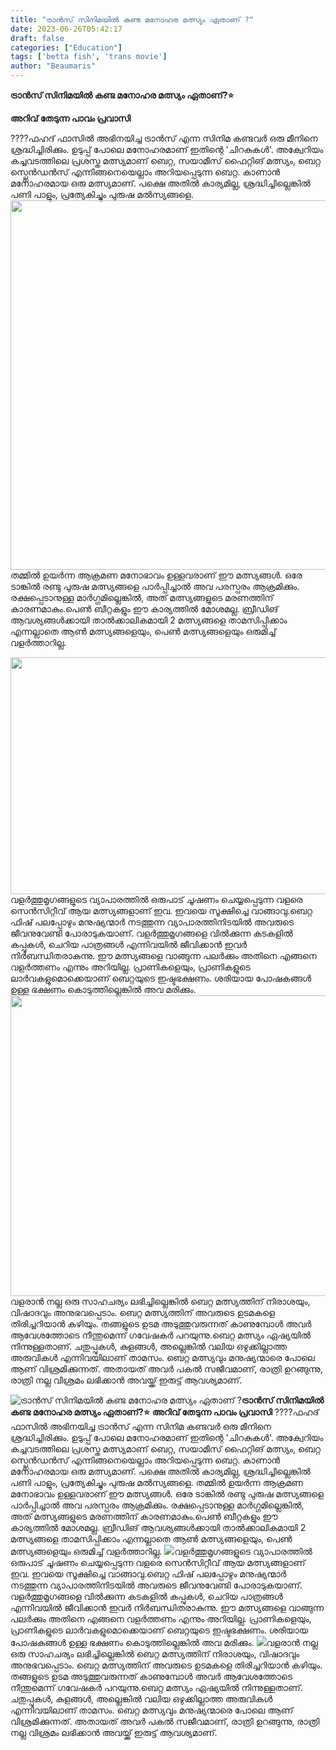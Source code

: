 ```yaml
---
title: "ട്രാൻസ് സിനിമയിൽ കണ്ട മനോഹര മത്സ്യം ഏതാണ് ?"
date: 2023-06-26T05:42:17
draft: false
categories: ["Education"]
tags: ['betta fish', 'trans movie']
author: "Beaumaris"
---
```


<strong>ട്രാൻസ് സിനിമയിൽ കണ്ട മനോഹര മത്സ്യം ഏതാണ്?⭐</strong>

<strong>അറിവ് തേടുന്ന പാവം പ്രവാസി</strong>

????ഫഹദ് ഫാസിൽ അഭിനയിച്ച ട്രാൻസ് എന്ന സിനിമ കണ്ടവർ ഒരു മീനിനെ ശ്രദ്ധിച്ചിരിക്കും. ഉടുപ്പ് പോലെ മനോഹരമാണ് ഇതിന്റെ 'ചിറകുകൾ'. അക്വേറിയം കച്ചവടത്തിലെ പ്രശസ്ത മത്സ്യമാണ് ബെറ്റ, സയാമീസ് ഫൈറ്റിങ് മത്സ്യം, ബെറ്റ സ്പ്ലെൻഡൻസ്‌ എന്നിങ്ങനെയെല്ലാം അറിയപ്പെടുന്ന ബെറ്റ. കാണാൻ മനോഹരമായ ഒരു മത്സ്യമാണ്. പക്ഷെ അതിൽ കാര്യമില്ല, ശ്രദ്ധിച്ചില്ലെങ്കിൽ പണി പാളും, പ്രത്യേകിച്ചും പുരുഷ മൽസ്യങ്ങളെ. <a href="https://cdn.boolokam.com/articles/2023/06/dqdffff-1.jpg"><img class=" wp-image-401023 aligncenter" src="https://cdn.boolokam.com/articles/2023/06/dqdffff-1.jpg" alt="" width="778" height="591" /></a>തമ്മിൽ ഉയർന്ന ആക്രമണ മനോഭാവം ഉള്ളവരാണ് ഈ മത്സ്യങ്ങൾ. ഒരേ ടാങ്കിൽ രണ്ടു പുരുഷ മത്സ്യങ്ങളെ പാർപ്പിച്ചാൽ അവ പരസ്പരം ആക്രമിക്കും. രക്ഷപ്പെടാനുള്ള മാർഗ്ഗമില്ലെങ്കിൽ, അത് മത്സ്യങ്ങളുടെ മരണത്തിന് കാരണമാകും.പെൺ ബീറ്റകളും ഈ കാര്യത്തിൽ മോശമല്ല. ബ്രീഡിങ് ആവശ്യങ്ങൾക്കായി താൽക്കാലികമായി 2 മത്സ്യങ്ങളെ താമസിപ്പിക്കാം എന്നല്ലാതെ ആൺ മത്സ്യങ്ങളെയും, പെൺ മത്സ്യങ്ങളെയും ഒരുമിച്ച് വളർത്താറില്ല.

<a href="https://cdn.boolokam.com/articles/2023/06/vssvvv.jpg"><img class=" wp-image-401024 aligncenter" src="https://cdn.boolokam.com/articles/2023/06/vssvvv.jpg" alt="" width="815" height="379" /></a>വളർത്തുമൃഗങ്ങളുടെ വ്യാപാരത്തിൽ ഒരുപാട് ചൂഷണം ചെയ്യപ്പെടുന്ന വളരെ സെൻസിറ്റീവ് ആയ മത്സ്യങ്ങളാണ് ഇവ. ഇവയെ സൂക്ഷിച്ചെ വാങ്ങാവു.ബെറ്റ ഫിഷ് പലപ്പോഴും മനുഷ്യന്മാർ നടത്തുന്ന വ്യാപാരത്തിനിടയിൽ അവരുടെ ജീവനുവേണ്ടി പോരാടുകയാണ്. വളർത്തുമൃഗങ്ങളെ വിൽക്കുന്ന കടകളിൽ കപ്പുകൾ, ചെറിയ പാത്രങ്ങൾ എന്നിവയിൽ ജീവിക്കാൻ ഇവർ നിർബന്ധിതരാകുന്നു. ഈ മത്സ്യങ്ങളെ വാങ്ങുന്ന പലർക്കും അതിനെ എങ്ങനെ വളർത്തണം എന്നും അറിയില്ല. പ്രാണികളെയും, പ്രാണികളുടെ ലാർവകളുമൊക്കെയാണ് ബെറ്റയുടെ ഇഷ്ടഭക്ഷണം. ശരിയായ പോഷകങ്ങൾ ഉള്ള ഭക്ഷണം കൊടുത്തില്ലെങ്കിൽ അവ മരിക്കും. <a href="https://cdn.boolokam.com/articles/2023/06/fwwwww-4.jpg"><img class="wp-image-401025 aligncenter" src="https://cdn.boolokam.com/articles/2023/06/fwwwww-4.jpg" alt="" width="885" height="481" /></a>വളരാൻ നല്ല ഒരു സാഹചര്യം ലഭിച്ചില്ലെങ്കിൽ ബെറ്റ മത്സ്യത്തിന് നിരാശയും, വിഷാദവും അനുഭവപ്പെടാം. ബെറ്റ മത്സ്യത്തിന് അവരുടെ ഉടമകളെ തിരിച്ചറിയാൻ കഴിയും. തങ്ങളുടെ ഉടമ അടുത്തുവരുന്നത് കാണുമ്പോൾ അവർ ആവേശത്തോടെ നീന്തുമെന്ന് ഗവേഷകർ പറയുന്നു.ബെറ്റ മത്സ്യം ഏഷ്യയിൽ നിന്നുള്ളതാണ്. ചതുപ്പുകൾ, കുളങ്ങൾ, അല്ലെങ്കിൽ വലിയ ഒഴുക്കില്ലാത്ത അരുവികൾ എന്നിവയിലാണ് താമസം. ബെറ്റ മത്സ്യവും മനുഷ്യന്മാരെ പോലെ ആണ് വിശ്രമിക്കുന്നത്. അതായത് അവർ പകൽ സജീവമാണ്, രാത്രി ഉറങ്ങുന്നു, രാത്രി നല്ല വിശ്രമം ലഭിക്കാൻ അവയ്ക്ക് ഇരുട്ട് ആവശ്യമാണ്.


![ട്രാൻസ് സിനിമയിൽ കണ്ട മനോഹര മത്സ്യം ഏതാണ് ?](https://cdn.boolokam.com/articles/2023/06/dqdffff-1.jpg)**ട്രാൻസ് സിനിമയിൽ കണ്ട മനോഹര മത്സ്യം ഏതാണ്?⭐** **അറിവ് തേടുന്ന പാവം പ്രവാസി** ????ഫഹദ് ഫാസിൽ അഭിനയിച്ച ട്രാൻസ് എന്ന സിനിമ കണ്ടവർ ഒരു മീനിനെ ശ്രദ്ധിച്ചിരിക്കും. ഉടുപ്പ് പോലെ മനോഹരമാണ് ഇതിന്റെ 'ചിറകുകൾ'. അക്വേറിയം കച്ചവടത്തിലെ പ്രശസ്ത മത്സ്യമാണ് ബെറ്റ, സയാമീസ് ഫൈറ്റിങ് മത്സ്യം, ബെറ്റ സ്പ്ലെൻഡൻസ്‌ എന്നിങ്ങനെയെല്ലാം അറിയപ്പെടുന്ന ബെറ്റ. കാണാൻ മനോഹരമായ ഒരു മത്സ്യമാണ്. പക്ഷെ അതിൽ കാര്യമില്ല, ശ്രദ്ധിച്ചില്ലെങ്കിൽ പണി പാളും, പ്രത്യേകിച്ചും പുരുഷ മൽസ്യങ്ങളെ. [](https://cdn.boolokam.com/articles/2023/06/dqdffff-1.jpg)തമ്മിൽ ഉയർന്ന ആക്രമണ മനോഭാവം ഉള്ളവരാണ് ഈ മത്സ്യങ്ങൾ. ഒരേ ടാങ്കിൽ രണ്ടു പുരുഷ മത്സ്യങ്ങളെ പാർപ്പിച്ചാൽ അവ പരസ്പരം ആക്രമിക്കും. രക്ഷപ്പെടാനുള്ള മാർഗ്ഗമില്ലെങ്കിൽ, അത് മത്സ്യങ്ങളുടെ മരണത്തിന് കാരണമാകും.പെൺ ബീറ്റകളും ഈ കാര്യത്തിൽ മോശമല്ല. ബ്രീഡിങ് ആവശ്യങ്ങൾക്കായി താൽക്കാലികമായി 2 മത്സ്യങ്ങളെ താമസിപ്പിക്കാം എന്നല്ലാതെ ആൺ മത്സ്യങ്ങളെയും, പെൺ മത്സ്യങ്ങളെയും ഒരുമിച്ച് വളർത്താറില്ല. [![](https://cdn.boolokam.com/articles/2023/06/vssvvv.jpg)](https://cdn.boolokam.com/articles/2023/06/vssvvv.jpg)വളർത്തുമൃഗങ്ങളുടെ വ്യാപാരത്തിൽ ഒരുപാട് ചൂഷണം ചെയ്യപ്പെടുന്ന വളരെ സെൻസിറ്റീവ് ആയ മത്സ്യങ്ങളാണ് ഇവ. ഇവയെ സൂക്ഷിച്ചെ വാങ്ങാവു.ബെറ്റ ഫിഷ് പലപ്പോഴും മനുഷ്യന്മാർ നടത്തുന്ന വ്യാപാരത്തിനിടയിൽ അവരുടെ ജീവനുവേണ്ടി പോരാടുകയാണ്. വളർത്തുമൃഗങ്ങളെ വിൽക്കുന്ന കടകളിൽ കപ്പുകൾ, ചെറിയ പാത്രങ്ങൾ എന്നിവയിൽ ജീവിക്കാൻ ഇവർ നിർബന്ധിതരാകുന്നു. ഈ മത്സ്യങ്ങളെ വാങ്ങുന്ന പലർക്കും അതിനെ എങ്ങനെ വളർത്തണം എന്നും അറിയില്ല. പ്രാണികളെയും, പ്രാണികളുടെ ലാർവകളുമൊക്കെയാണ് ബെറ്റയുടെ ഇഷ്ടഭക്ഷണം. ശരിയായ പോഷകങ്ങൾ ഉള്ള ഭക്ഷണം കൊടുത്തില്ലെങ്കിൽ അവ മരിക്കും. [![](https://cdn.boolokam.com/articles/2023/06/fwwwww-4.jpg)](https://cdn.boolokam.com/articles/2023/06/fwwwww-4.jpg)വളരാൻ നല്ല ഒരു സാഹചര്യം ലഭിച്ചില്ലെങ്കിൽ ബെറ്റ മത്സ്യത്തിന് നിരാശയും, വിഷാദവും അനുഭവപ്പെടാം. ബെറ്റ മത്സ്യത്തിന് അവരുടെ ഉടമകളെ തിരിച്ചറിയാൻ കഴിയും. തങ്ങളുടെ ഉടമ അടുത്തുവരുന്നത് കാണുമ്പോൾ അവർ ആവേശത്തോടെ നീന്തുമെന്ന് ഗവേഷകർ പറയുന്നു.ബെറ്റ മത്സ്യം ഏഷ്യയിൽ നിന്നുള്ളതാണ്. ചതുപ്പുകൾ, കുളങ്ങൾ, അല്ലെങ്കിൽ വലിയ ഒഴുക്കില്ലാത്ത അരുവികൾ എന്നിവയിലാണ് താമസം. ബെറ്റ മത്സ്യവും മനുഷ്യന്മാരെ പോലെ ആണ് വിശ്രമിക്കുന്നത്. അതായത് അവർ പകൽ സജീവമാണ്, രാത്രി ഉറങ്ങുന്നു, രാത്രി നല്ല വിശ്രമം ലഭിക്കാൻ അവയ്ക്ക് ഇരുട്ട് ആവശ്യമാണ്.
